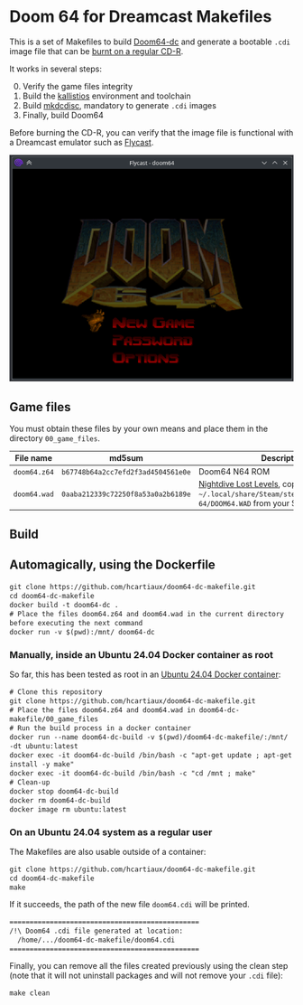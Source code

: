 # Doom 64 for Dreamcast Makefiles

This is a set of Makefiles to build [Doom64-dc](https://github.com/jnmartin84/doom64-dc) and generate a bootable `.cdi` image file that can be [burnt on a regular CD-R](https://github.com/alex-free/dreamcast-cdi-burner).

It works in several steps:

0. Verify the game files integrity
1. Build the [kallistios](https://dreamcast.wiki/Getting_Started_with_Dreamcast_development) environment and toolchain
2. Build [mkdcdisc](https://gitlab.com/simulant/mkdcdisc), mandatory to generate `.cdi` images
3. Finally, build Doom64

Before burning the CD-R, you can verify that the image file is functional with a Dreamcast emulator such as [Flycast](https://github.com/flyinghead/flycast).

![Doom64](https://github.com/hcartiaux/doom64-dc-makefile/blob/main/doom64.png?raw=true)

## Game files

You must obtain these files by your own means and place them in the directory `00_game_files`.

| File name    | md5sum                             | Description                                                                                                                                                                       |
|--------------|------------------------------------|-----------------------------------------------------------------------------------------------------------------------------------------------------------------------------------|
| `doom64.z64` | `b67748b64a2cc7efd2f3ad4504561e0e` | Doom64 N64 ROM                                                                                                                                                                    |
| `doom64.wad` | `0aaba212339c72250f8a53a0a2b6189e` | [Nightdive Lost Levels](https://store.steampowered.com/app/1148590/DOOM_64/), copy this file `~/.local/share/Steam/steamapps/common/Doom 64/DOOM64.WAD` from your Steam directory |

## Build

## Automagically, using the Dockerfile

```
git clone https://github.com/hcartiaux/doom64-dc-makefile.git
cd doom64-dc-makefile
docker build -t doom64-dc .
# Place the files doom64.z64 and doom64.wad in the current directory before executing the next command
docker run -v $(pwd):/mnt/ doom64-dc
```

### Manually, inside an Ubuntu 24.04 Docker container as root

So far, this has been tested as root in an [Ubuntu 24.04 Docker container](https://hub.docker.com/_/ubuntu/):

```
# Clone this repository
git clone https://github.com/hcartiaux/doom64-dc-makefile.git
# Place the files doom64.z64 and doom64.wad in doom64-dc-makefile/00_game_files
# Run the build process in a docker container
docker run --name doom64-dc-build -v $(pwd)/doom64-dc-makefile/:/mnt/ -dt ubuntu:latest
docker exec -it doom64-dc-build /bin/bash -c "apt-get update ; apt-get install -y make"
docker exec -it doom64-dc-build /bin/bash -c "cd /mnt ; make"
# Clean-up
docker stop doom64-dc-build
docker rm doom64-dc-build
docker image rm ubuntu:latest
```

### On an Ubuntu 24.04 system as a regular user

The Makefiles are also usable outside of a container:

```
git clone https://github.com/hcartiaux/doom64-dc-makefile.git
cd doom64-dc-makefile
make
```

If it succeeds, the path of the new file `doom64.cdi` will be printed.

```
===============================================
/!\ Doom64 .cdi file generated at location:
  /home/.../doom64-dc-makefile/doom64.cdi
===============================================
```

Finally, you can remove all the files created previously using the clean step (note that it will not uninstall packages and will not remove your `.cdi` file):

```
make clean
```

